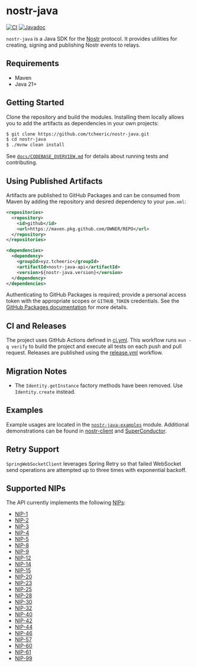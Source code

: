 # nostr-java
[![CI](https://github.com/tcheeric/nostr-java/actions/workflows/ci.yml/badge.svg)](https://github.com/tcheeric/nostr-java/actions/workflows/ci.yml) [![Javadoc](https://javadoc.io/badge2/xyz.tcheeric/nostr-java-api/javadoc.svg)](https://javadoc.io/doc/xyz.tcheeric/nostr-java-api)

`nostr-java` is a Java SDK for the [Nostr](https://github.com/nostr-protocol/nips) protocol. It provides utilities for creating, signing and publishing Nostr events to relays.

## Requirements
- Maven
- Java 21+

## Getting Started
Clone the repository and build the modules. Installing them locally allows you to add the artifacts as dependencies in your own projects:

```bash
$ git clone https://github.com/tcheeric/nostr-java.git
$ cd nostr-java
$ ./mvnw clean install
```

See [`docs/CODEBASE_OVERVIEW.md`](docs/CODEBASE_OVERVIEW.md) for details about running tests and contributing.

## Using Published Artifacts
Artifacts are published to GitHub Packages and can be consumed from Maven by adding the repository and desired dependency to your `pom.xml`:

```xml
<repositories>
  <repository>
    <id>github</id>
    <url>https://maven.pkg.github.com/OWNER/REPO</url>
  </repository>
</repositories>

<dependencies>
  <dependency>
    <groupId>xyz.tcheeric</groupId>
    <artifactId>nostr-java-api</artifactId>
    <version>${nostr-java.version}</version>
  </dependency>
</dependencies>
```

Authenticating to GitHub Packages is required; provide a personal access token with the appropriate scopes or `GITHUB_TOKEN` credentials. See the [GitHub Packages documentation](https://docs.github.com/en/packages/working-with-a-github-packages-registry/working-with-the-apache-maven-registry) for more details.

## CI and Releases
The project uses GitHub Actions defined in [ci.yml](https://github.com/tcheeric/nostr-java/actions/workflows/ci.yml).
This workflow runs `mvn -q verify` to build the project and execute all tests on each push and pull request.
Releases are published using the [release.yml](https://github.com/tcheeric/nostr-java/actions/workflows/release.yml) workflow.

## Migration Notes
- The `Identity.getInstance` factory methods have been removed. Use `Identity.create` instead.

## Examples
Example usages are located in the [`nostr-java-examples`](./nostr-java-examples) module. Additional demonstrations can be found in [nostr-client](https://github.com/tcheeric/nostr-client) and [SuperConductor](https://github.com/avlo/superconductor).

## Retry Support
`SpringWebSocketClient` leverages Spring Retry so that failed WebSocket send operations are attempted up to three times with exponential backoff.

## Supported NIPs
The API currently implements the following [NIPs](https://github.com/nostr-protocol/nips):
- [NIP-1](https://github.com/nostr-protocol/nips/blob/master/01.md)
- [NIP-2](https://github.com/nostr-protocol/nips/blob/master/02.md)
- [NIP-3](https://github.com/nostr-protocol/nips/blob/master/03.md)
- [NIP-4](https://github.com/nostr-protocol/nips/blob/master/04.md)
- [NIP-5](https://github.com/nostr-protocol/nips/blob/master/05.md)
- [NIP-8](https://github.com/nostr-protocol/nips/blob/master/08.md)
- [NIP-9](https://github.com/nostr-protocol/nips/blob/master/09.md)
- [NIP-12](https://github.com/nostr-protocol/nips/blob/master/12.md)
- [NIP-14](https://github.com/nostr-protocol/nips/blob/master/14.md)
- [NIP-15](https://github.com/nostr-protocol/nips/blob/master/15.md)
- [NIP-20](https://github.com/nostr-protocol/nips/blob/master/20.md)
- [NIP-23](https://github.com/nostr-protocol/nips/blob/master/23.md)
- [NIP-25](https://github.com/nostr-protocol/nips/blob/master/25.md)
- [NIP-28](https://github.com/nostr-protocol/nips/blob/master/28.md)
- [NIP-30](https://github.com/nostr-protocol/nips/blob/master/30.md)
- [NIP-32](https://github.com/nostr-protocol/nips/blob/master/32.md)
- [NIP-40](https://github.com/nostr-protocol/nips/blob/master/40.md)
- [NIP-42](https://github.com/nostr-protocol/nips/blob/master/42.md)
- [NIP-44](https://github.com/nostr-protocol/nips/blob/master/44.md)
- [NIP-46](https://github.com/nostr-protocol/nips/blob/master/46.md)
- [NIP-57](https://github.com/nostr-protocol/nips/blob/master/57.md)
- [NIP-60](https://github.com/nostr-protocol/nips/blob/master/60.md)
- [NIP-61](https://github.com/nostr-protocol/nips/blob/master/61.md)
- [NIP-99](https://github.com/nostr-protocol/nips/blob/master/99.md)

